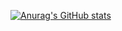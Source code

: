 [![Anurag's GitHub stats](https://github-readme-stats.vercel.app/api?username=alagesanbe08&count_private=true&show_icons=true&theme=dracula)](https://github.com/alagesanbe08)
